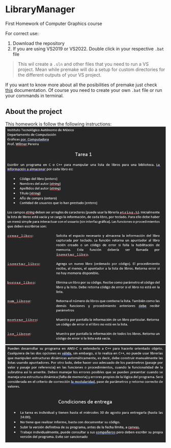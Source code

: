 # LibraryManager

First Homework of Computer Graphics course

For correct use:

1. Download the repository
2. If you are using VS2019 or VS2022. Double click in your respective `.bat` file

> This wil create a `.sln` and other files that you need to run a VS project. Mean while premake will do a setup for custom directories for the different outputs of your VS  project.

If you want to know more about all the posibilities of premake just check [this](https://premake.github.io/docs/Using-Premake) documentation. Of course you need to create your own `.bat` file or run your commands in terminal.

## About the project

This homework is follow the following instructions:
![HomeWork instructions 1](./src/assets/screenshot1.png)
![HomeWork instructions 2](./src/assets/screenshot2.png)
